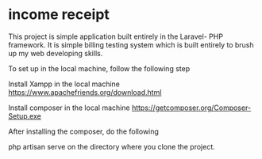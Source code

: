 # income receipt

This project is simple application built entirely in the Laravel- PHP framework. It is simple billing testing system which is built entirely to brush up my 
web developing skills.

To set up in the local machine, follow the following step

Install Xampp in the local machine https://www.apachefriends.org/download.html

Install composer in the local machine https://getcomposer.org/Composer-Setup.exe

After installing the composer, do the following

php artisan serve on the directory where you clone the project.
